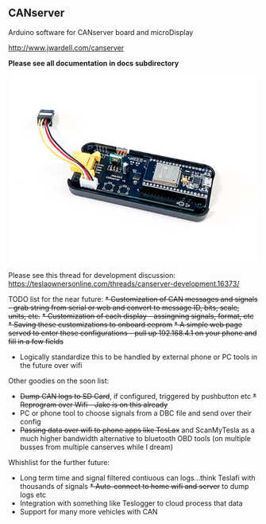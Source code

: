 ## CANserver
Arduino software for CANserver board and microDisplay

http://www.jwardell.com/canserver

**Please see all documentation in docs subdirectory**

![CANserver](docs/img/server3d.jpg)

Please see this thread for development discussion:
https://teslaownersonline.com/threads/canserver-development.16373/

TODO list for the near future:
~~* Customization of CAN messages and signals - grab string from serial or web and convert to message ID, bits, scale, units, etc.~~
~~* Customization of each display - assingning signals, format, etc~~
~~* Saving these customizations to onboard eeprom~~
~~* A simple web page served to enter these configurations - pull up 192.168.4.1 on your phone and fill in a few fields~~
* Logically standardize this to be handled by external phone or PC tools in the future over wifi

Other goodies on the soon list:
* ~~Dump CAN logs to SD Card~~, if configured, triggered by pushbutton etc
~~* Reprogram over Wifi - Jake is on this already~~
* PC or phone tool to choose signals from a DBC file and send over their config
* ~~Passing data over wifi to phone apps like TesLax~~ and ScanMyTesla as a much higher bandwidth alternative to bluetooth OBD tools (on multiple busses from multiple canserves while I dream)

Whishlist for the further future:
* Long term time and signal filtered contiuous can logs...think Teslafi with thousands of signals
~~* Auto-connect to home wifi and server~~ to dump logs etc
* Integration with something like Teslogger to cloud process that data
* Support for many more vehicles with CAN
